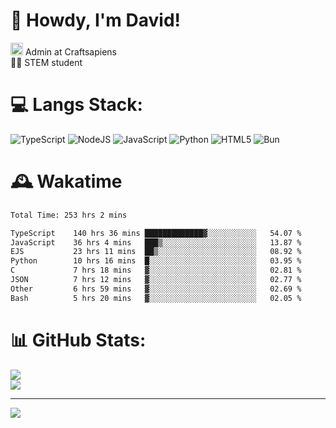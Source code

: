 # 👋 Howdy, I'm David!
<img src="https://cdn.discordapp.com/role-icons/959259258829021255/243d02ee3fbd0821de14bf13a0cde87b.webp?size=2048" height=20> Admin at Craftsapiens<br>👨‍🔬 STEM student

# 💻 Langs Stack:
![TypeScript](https://img.shields.io/badge/typescript-%23007ACC.svg?style=for-the-badge&logo=typescript&logoColor=white) ![NodeJS](https://img.shields.io/badge/node.js-6DA55F?style=for-the-badge&logo=node.js&logoColor=white) ![JavaScript](https://img.shields.io/badge/javascript-%23323330.svg?style=for-the-badge&logo=javascript&logoColor=%23F7DF1E) ![Python](https://img.shields.io/badge/python-3670A0?style=for-the-badge&logo=python&logoColor=ffdd54)  ![HTML5](https://img.shields.io/badge/html5-%23E34F26.svg?style=for-the-badge&logo=html5&logoColor=white) ![Bun](https://img.shields.io/badge/Bun-%23000000.svg?style=for-the-badge&logo=bun&logoColor=white) 

# 🕰️ Wakatime 
<!--START_SECTION:waka-->

```txt
Total Time: 253 hrs 2 mins

TypeScript    140 hrs 36 mins █████████████▓░░░░░░░░░░░   54.07 %
JavaScript    36 hrs 4 mins   ███▒░░░░░░░░░░░░░░░░░░░░░   13.87 %
EJS           23 hrs 11 mins  ██▒░░░░░░░░░░░░░░░░░░░░░░   08.92 %
Python        10 hrs 16 mins  █░░░░░░░░░░░░░░░░░░░░░░░░   03.95 %
C             7 hrs 18 mins   ▓░░░░░░░░░░░░░░░░░░░░░░░░   02.81 %
JSON          7 hrs 12 mins   ▓░░░░░░░░░░░░░░░░░░░░░░░░   02.77 %
Other         6 hrs 59 mins   ▓░░░░░░░░░░░░░░░░░░░░░░░░   02.69 %
Bash          5 hrs 20 mins   ▓░░░░░░░░░░░░░░░░░░░░░░░░   02.05 %
```

<!--END_SECTION:waka-->

# 📊 GitHub Stats:

![](https://github-readme-stats.vercel.app/api?username=davidcanas&theme=dark&hide_border=false&count_private=true)<br/>
![](https://github-readme-stats.vercel.app/api/top-langs/?username=davidcanas&theme=dark&hide_border=false&include_all_commits=true&count_private=true&layout=compact)

---
[![](https://visitcount.itsvg.in/api?id=davidcanas&icon=0&color=0)](https://visitcount.itsvg.in)

